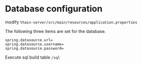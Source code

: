 <!--
 Copyright (c) 2019, Xiaomi, Inc.  All rights reserved.
 This source code is licensed under the Apache License Version 2.0, which
 can be found in the LICENSE file in the root directory of this source tree.
-->
# Database configuration

modify ```thain-server/src/main/resources/application.properties```

The following three items are set for the database.

```properties
spring.datasource.url=
spring.datasource.username=
spring.datasource.password=
```

Execute sql build table ```/sql```